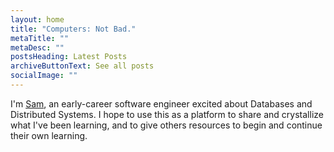 ```yaml
---
layout: home
title: "Computers: Not Bad."
metaTitle: ""
metaDesc: ""
postsHeading: Latest Posts
archiveButtonText: See all posts
socialImage: ""
---
```

I'm [Sam](https://www.linkedin.com/in/samuel-silver/), an early-career software engineer excited about Databases and Distributed Systems. I hope to use this as a platform to share and crystallize what I've been learning, and to give others resources to begin and continue their own learning.